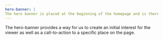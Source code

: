 ```yaml
---
hero-banner: |
The hero banner is placed at the beginning of the homepage and is there to draw the viewers attention as well as create a call-to-action to a specific place on the page.
---
```


The hero-banner provides a way for us to create an initial interest for the viewer as well as a call-to-action to a specific place on the page.
